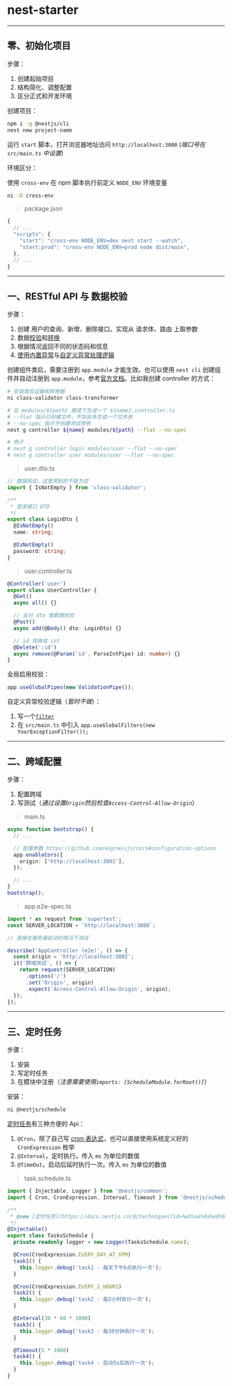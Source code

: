 # nest-starter

---

## 零、初始化项目

步骤：

1. 创建起始项目
2. 结构简化、调整配置
3. 区分正式和开发环境

创建项目：

```bash
npm i -g @nestjs/cli
nest new project-name
```

运行 `start` 脚本，打开浏览器地址访问 `http://localhost:3000` (_端口号在 `src/main.ts` 中设置_)

环境区分：

使用 `cross-env` 在 npm 脚本执行前定义 `NODE_ENV` 环境变量

```bash
ni -D cross-env
```

> package.json

```js
{
  // ...
  "scripts": {
    "start": "cross-env NODE_ENV=dev nest start --watch",
    "start:prod": "cross-env NODE_ENV=prod node dist/main",
  },
  // ...
}
```

---

## 一、RESTful API 与 数据校验

步骤：

1. 创建 用户的查询、新增、删除接口。实现从 请求体、路由 上取参数
2. 数据[校验](https://docs.nestjs.cn/8/pipes?id=%e7%b1%bb%e9%aa%8c%e8%af%81%e5%99%a8)和[转换](https://docs.nestjs.cn/8/pipes?id=%e8%bd%ac%e6%8d%a2%e7%ae%a1%e9%81%93)
3. 根据情况返回不同的状态码和信息
4. [使用内置异常](https://docs.nestjs.cn/8/exceptionfilters?id=%e5%86%85%e7%bd%aehttp%e5%bc%82%e5%b8%b8)与[自定义异常处理逻辑](https://docs.nestjs.cn/8/exceptionfilters?id=%e5%bc%82%e5%b8%b8%e8%bf%87%e6%bb%a4%e5%99%a8-1)

创建组件类后，需要注册到 `app.module` 才能生效。也可以使用 `nest cli` 创建组件并自动注册到 `app.module`，参考[官方文档](https://docs.nestjs.cn/8/cli?id=nest-generate)。比如我创建 controller 的方式：

```bash
# 安装类验证器和转换器
ni class-validator class-transformer

# 在 modules/${path} 路径下生成一个 ${name}.controller.ts
# --flat 指示只创建文件，不加会多生成一个文件夹
# --no-spec 指示不创建测试用例
nest g controller ${name} modules/${path} --flat --no-spec

# 例子
# nest g controller login modules/user --flat --no-spec
# nest g controller user modules/user --flat --no-spec
```

> user.dto.ts

```ts
// 数据校验，这里用到的不能为空
import { IsNotEmpty } from 'class-validator';

/**
 * 登录接口 DTO
 */
export class LoginDto {
  @IsNotEmpty()
  name: string;

  @IsNotEmpty()
  password: string;
}
```

> user.controller.ts

```ts
@Controller('user')
export class UserController {
  @Get()
  async all() {}

  // 会对 dto 做数据校验
  @Post()
  async add(@Body() dto: LoginDto) {}

  // id 转换成 int
  @Delete(':id')
  async remove(@Param('id', ParseIntPipe) id: number) {}
}
```

全局启用校验：

```ts
app.useGlobalPipes(new ValidationPipe());
```

自定义异常校验逻辑（_暂时不做_）：

1. 写一个[`filter`](https://docs.nestjs.cn/8/exceptionfilters?id=%e5%bc%82%e5%b8%b8%e8%bf%87%e6%bb%a4%e5%99%a8-1)
1. 在 `src/main.ts` 中引入 `app.useGlobalFilters(new YourExceptionFilter());`

---

## 二、跨域配置

步骤：

1. 配置跨域
2. 写测试（_通过设置`Origin`然后检查`Access-Control-Allow-Origin`_）

> main.ts

```ts
async function bootstrap() {
  // ...

  // 配置参数 https://github.com/expressjs/cors#configuration-options
  app.enableCors({
    origin: ['http://localhost:3002'],
  });

  // ...
}
bootstrap();
```

> app.e2e-spec.ts

```ts
import * as request from 'supertest';
const SERVER_LOCATION = `http://localhost:3000`;

// 直接在服务器启动的情况下测试

describe('AppController (e2e)', () => {
  const origin = 'http://localhost:3002';
  it('跨域测试', () => {
    return request(SERVER_LOCATION)
      .options('/')
      .set('Origin', origin)
      .expect('Access-Control-Allow-Origin', origin);
  });
});
```

---

## 三、定时任务

步骤：

1. 安装
1. 写定时任务
1. 在模块中注册（_注意需要使用`imports: [ScheduleModule.forRoot()]`_）

安装：

```bash
ni @nestjs/schedule
```

[定时任务](https://docs.nestjs.cn/8/techniques?id=%e5%ae%9a%e6%97%b6%e4%bb%bb%e5%8a%a1)有三种方便的 Api：

1. `@Cron`，除了自己写 [cron 表达式](https://help.aliyun.com/document_detail/64769.html)，也可以直接使用系统定义好的 `CronExpression` 枚举
2. `@Interval`，定时执行。传入 `ms` 为单位的数值
3. `@TimeOut`，启动后延时执行一次。传入 `ms` 为单位的数值

> task.schedule.ts

```ts
import { Injectable, Logger } from '@nestjs/common';
import { Cron, CronExpression, Interval, Timeout } from '@nestjs/schedule';

/**
 * @see [定时任务](https://docs.nestjs.cn/8/techniques?id=%e5%ae%9a%e6%97%b6%e4%bb%bb%e5%8a%a1)
 */
@Injectable()
export class TasksSchedule {
  private readonly logger = new Logger(TasksSchedule.name);

  @Cron(CronExpression.EVERY_DAY_AT_6PM)
  task1() {
    this.logger.debug('task1 - 每天下午6点执行一次');
  }

  @Cron(CronExpression.EVERY_2_HOURS)
  task2() {
    this.logger.debug('task2 - 每2小时执行一次');
  }

  @Interval(30 * 60 * 1000)
  task3() {
    this.logger.debug('task3 - 每30分钟执行一次');
  }

  @Timeout(5 * 1000)
  task4() {
    this.logger.debug('task4 - 启动5s后执行一次');
  }
}
```
